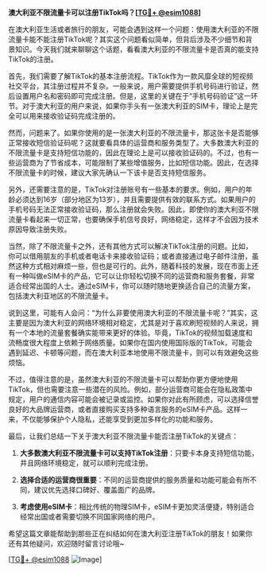**澳大利亚不限流量卡可以注册TikTok吗？[[TG💪+ @esim1088](https://t.me/s/esim1088)]**

在澳大利亚生活或者旅行的朋友，可能会遇到这样一个问题：使用澳大利亚的不限流量卡能不能注册TikTok呢？其实这个问题看似简单，但背后涉及不少细节和背景知识。今天我们就来聊聊这个话题，看看澳大利亚的不限流量卡是否真的能支持TikTok的注册。

首先，我们需要了解TikTok的基本注册流程。TikTok作为一款风靡全球的短视频社交平台，其注册过程并不复杂。一般来说，用户需要提供手机号码进行验证，然后设置用户名和密码即可完成注册。但是，这里的关键在于“手机号码验证”这一环节。对于澳大利亚的用户来说，如果你手头有一张澳大利亚的SIM卡，理论上是完全可以用来接收验证码完成注册的。

然而，问题来了。如果你使用的是一张澳大利亚的不限流量卡，那这张卡是否能够正常接收短信验证码呢？这就要看具体的运营商和服务类型了。大多数澳大利亚的不限流量卡是支持短信功能的，因此在理论上是可以接收验证码的。不过，也有一些运营商为了节省成本，可能限制了某些增值服务，比如短信功能。因此，在选择不限流量卡的时候，建议大家先确认一下该卡是否支持短信服务。

另外，还需要注意的是，TikTok对注册账号有一些基本的要求。例如，用户的年龄必须达到16岁（部分地区为13岁），并且需要提供有效的联系方式。如果用户的手机号码无法正常接收验证码，那么注册就会失败。因此，即使你的澳大利亚不限流量卡看起来一切正常，也要确保手机信号良好，网络稳定，这样才不会因为技术原因导致注册失败。

当然，除了不限流量卡之外，还有其他方式可以解决TikTok注册的问题。比如，你可以借用朋友的手机或者电话卡来接收验证码；或者直接通过电子邮件注册，虽然这种方式相对麻烦一些，但也是可行的。此外，随着科技的发展，现在市面上还有一种叫做eSIM卡的产品，它可以让你轻松切换不同的运营商和服务套餐，非常适合经常出国的人士。通过eSIM卡，你可以随时随地更换适合自己的流量方案，包括澳大利亚地区的不限流量卡。

说到这里，可能有人会问：“为什么非要使用澳大利亚的不限流量卡呢？”其实，这主要是因为澳大利亚的网络环境相对稳定，尤其是对于喜欢刷短视频的人来说，拥有一个本地的流量套餐确实能带来更好的体验。毕竟，TikTok的视频加载速度和流畅度很大程度上依赖于网络质量。如果你在国内使用国际版的TikTok，可能会遇到延迟、卡顿等问题，而在澳大利亚本地使用不限流量卡，则可以有效避免这些烦恼。

不过，值得注意的是，虽然澳大利亚的不限流量卡可以帮助你更方便地使用TikTok，但也需要注意一些潜在的风险。例如，部分运营商可能会在隐私政策中规定，用户的通信内容可能会被记录或监控。如果你对此有所顾虑，可以选择信誉良好的大品牌运营商，或者直接购买支持多种语言服务的eSIM卡产品。这样一来，不仅能够保护个人隐私，还能享受到更加多样化的功能和服务。

最后，让我们总结一下关于澳大利亚不限流量卡能否注册TikTok的关键点：

1. **大多数澳大利亚不限流量卡可以支持TikTok注册**：只要卡本身支持短信功能，并且网络环境稳定，就可以顺利完成注册。
   
2. **选择合适的运营商很重要**：不同的运营商提供的服务质量和功能可能会有所不同，建议优先选择口碑好、覆盖面广的品牌。
   
3. **考虑使用eSIM卡**：相比传统的物理SIM卡，eSIM卡更加灵活便捷，特别适合经常出国或者需要切换不同国家网络的用户。

希望这篇文章能帮助到那些正在纠结如何在澳大利亚注册TikTok的朋友！如果你还有其他疑问，欢迎随时留言讨论哦~ 

[[TG💪+ @esim1088](https://t.me/s/esim1088) ![Image](https://i.postimg.cc/4NQfJmqS/Snipaste-2025-05-13-00-14-12.png)]